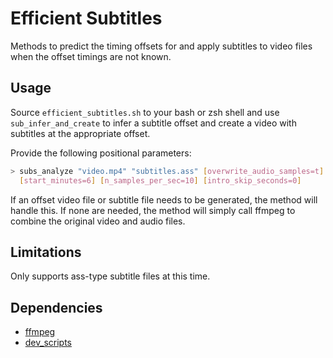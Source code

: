 # Efficient Subtitles

Methods to predict the timing offsets for and apply subtitles to video files when the offset timings are not known.

## Usage

Source `efficient_subtitles.sh` to your bash or zsh shell and use `sub_infer_and_create` to infer a subtitle offset and create a video with subtitles at the appropriate offset.

Provide the following positional parameters:

```bash
> subs_analyze "video.mp4" "subtitles.ass" [overwrite_audio_samples=t] \
  [start_minutes=6] [n_samples_per_sec=10] [intro_skip_seconds=0]
```

If an offset video file or subtitle file needs to be generated, the method will handle this. If none are needed, the method will simply call ffmpeg to combine the original video and audio files.

## Limitations

Only supports ass-type subtitle files at this time.

## Dependencies

- [ffmpeg](https://github.com/FFmpeg/FFmpeg)
- [dev_scripts](https://github.com/tomhallmain/dev_scripts)
